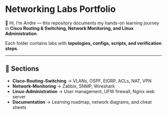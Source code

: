 # Networking Labs Portfolio

👋 Hi, I'm Andre — this repository documents my hands-on learning journey in **Cisco Routing & Switching, Network Monitoring, and Linux Administration**.  

Each folder contains labs with **topologies, configs, scripts, and verification steps**.

---

## 📂 Sections
- **Cisco-Routing-Switching** → VLANs, OSPF, EIGRP, ACLs, NAT, VPN
- **Network-Monitoring** → Zabbix, SNMP, Wireshark
- **Linux-Administration** → User management, UFW firewall, Nginx web server
- **Documentation** → Learning roadmap, network diagrams, and cheat sheets
